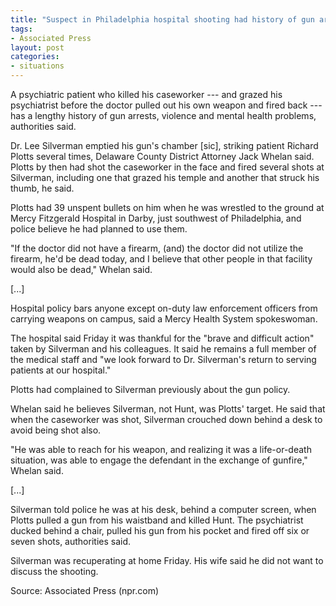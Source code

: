 ```yaml
---
title: "Suspect in Philadelphia hospital shooting had history of gun arrests"
tags:
- Associated Press
layout: post
categories:
- situations
---
```


A psychiatric patient who killed his caseworker --- and grazed his psychiatrist before the doctor pulled out his own weapon and fired back --- has a lengthy history of gun arrests, violence and mental health problems, authorities said.

Dr. Lee Silverman emptied his gun's chamber [sic], striking patient Richard Plotts several times, Delaware County District Attorney Jack Whelan said. Plotts by then had shot the caseworker in the face and fired several shots at Silverman, including one that grazed his temple and another that struck his thumb, he said.

Plotts had 39 unspent bullets on him when he was wrestled to the ground at Mercy Fitzgerald Hospital in Darby, just southwest of Philadelphia, and police believe he had planned to use them.

"If the doctor did not have a firearm, (and) the doctor did not utilize the firearm, he'd be dead today, and I believe that other people in that facility would also be dead," Whelan said.

[...]

Hospital policy bars anyone except on-duty law enforcement officers from carrying weapons on campus, said a Mercy Health System spokeswoman.

The hospital said Friday it was thankful for the "brave and difficult action" taken by Silverman and his colleagues. It said he remains a full member of the medical staff and "we look forward to Dr. Silverman's return to serving patients at our hospital."

Plotts had complained to Silverman previously about the gun policy.

Whelan said he believes Silverman, not Hunt, was Plotts' target. He said that when the caseworker was shot, Silverman crouched down behind a desk to avoid being shot also.

"He was able to reach for his weapon, and realizing it was a life-or-death situation, was able to engage the defendant in the exchange of gunfire," Whelan said.

[...]

Silverman told police he was at his desk, behind a computer screen, when Plotts pulled a gun from his waistband and killed Hunt. The psychiatrist ducked behind a chair, pulled his gun from his pocket and fired off six or seven shots, authorities said.

Silverman was recuperating at home Friday. His wife said he did not want to discuss the shooting.

Source: Associated Press (npr.com)
